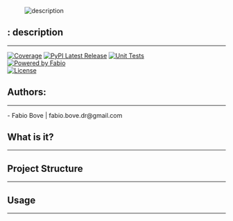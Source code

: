 <figure>
  <img src="icon.png" alt="description" >
</figure>

## <REPONAME>: description

<hr>

[![Coverage](https://codecov.io/github/fabiobove-dr/<reponame>/coverage.svg?branch=main)](https://codecov.io/gh/tacclab/bio_dataset_manager) 
[![PyPI Latest Release](https://img.shields.io/pypi/v/<reponame>.svg)](https://pypi.org/project/<reponame>/)
[![Unit Tests](https://github.com/fabiobove-dr/<reponame>/actions/workflows/main.yml/badge.svg)]()<br>
[![Powered by Fabio](https://img.shields.io/badge/powered%20by-Fabio-orange.svg?style=flat&colorA=E1523D&colorB=007D8A)]()<br> 
[![License](https://img.shields.io/github/license/fabiobove-dr/<reponame>.svg)](https://github.com/tacclab/bio_dataset_manager/blob/main/LICENSE)<br>

## Authors:
<hr>
   - Fabio Bove | fabio.bove.dr@gmail.com<br> 

## What is it?
<hr>


## Project Structure
<hr>

## Usage
<hr>